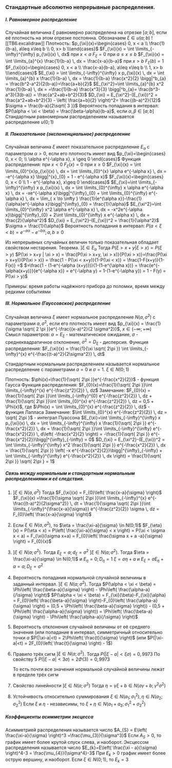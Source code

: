 ### Стандартные абсолютно непрерывные распределения.
##### I. Равномерное распределение
Случайная величина $\xi$ равномерно распределена на отрезке $[a;b]$, если её плотность на этом отрезке постоянна.
Обозначаем $\xi \in u(a;b)$
![[ТВ6.excalidraw]]
Плотность:
$p_{\xi}(x)=\begin{cases} 0, x < a \\ \frac{1}{b-a}, a\leq x\leq b \\ 0, x> b \\\end{cases}$
$F_{\xi}(x) = \int \limits_{-\infty}^{\infty} p_{\xi}(x) \, dx$
при $x < a$  $F_{\xi} = 0$
при $a \leq x \leq b$ $F_{\xi}(x) = \int \limits_{a}^{x} \frac{1}{b-a} \, dx = \frac{x-a}{b-a}$ 
при $x > b$  $F_{\xi}(b) = 1$
$F_{\xi}(x)=\begin{cases} 0, x < a \\ \frac{x-a}{b-a}, a\leq x\leq b \\ 1, x> b \\\end{cases}$
$E_{\xi} = \int \limits_{-\infty}^{\infty} x p_{\xi}(x) \, dx = \int \limits_{a}^{b} x \frac{1}{b-a} \, dx = \frac{1}{b-a} \frac{x^2}{2} \bigg|^b_{a} = \frac{b^2-a^2}{2(b-a)}=\frac{a+b}{2}$
$E_{\xi^2}=\int \limits_{a}^{b} x^2 \frac{1}{b-a} \, dx = =\frac{1}{b-a} \frac{x^3}{3} \bigg|^b_{a}= \frac{b^3-a^3}{3(b-a)} = \frac{a^2+ab+b^2}{3}$
$D_{\xi} = E_{\xi^2}-(E_{\xi})^2 = \frac{a^2+ab+b^2}{3} - \left( \frac{a+b}{2} \right)^2= \frac{(b-a)^2}{12}$
$\sigma = \frac{b-a}{2\sqrt{ 3 }}$
Вероятность попадания в интервал:
$P(\alpha < \xi < \beta) = \frac{\beta-\alpha}{b-a}$, если $\alpha, \beta \in [a;b]$
Стандартным равномерным распределением называется распределение $u(0;1)$

##### II. Показательное (экспоненциальное) распределение
Случайная величина $\xi$ имеет показательное распределение $E_{\alpha}$ с параметром $\alpha > 0$, если его плотность имеет вид
$p_{\xi}=\begin{cases} 0, x < 0; \\ \alpha e^{-\alpha x}, x \geq 0 \end{cases}$
Функция распределения:
при $x < 0$  $F_{\xi}(x) = 0$
при $x\geq 0$ $F_{\xi}(x) = \int \limits_{0}^{x}p_{\xi}(x) \, dx = \int \limits_{0}^{x} \alpha e^{-\alpha x} \, dx = -e^{-\alpha x} \bigg|^{x}_{0} = 1 - e^{-\alpha x}$
$F_{\xi}(x)=\begin{cases} 0, x < 0  \\ 1 - e^{-\alpha x}, x\geq 0 \end{cases}$
$E_{\xi}=\int \limits_{-\infty}^{\infty} x p_{\xi}(x) \, dx = \int \limits_{0}^{\infty} x \alpha e^{-\alpha x} \, dx = -xe^{-\alpha x}\bigg|^{\infty}_{0} + \int \limits_{0}^{\infty} e^{-\alpha x} \, dx = \lim_{ x \to \infty } \frac{1}{e^{\alpha x}}-\frac{1}{\alpha}e^{-\alpha x}\bigg|^{\infty}_{0} = \frac{1}{\alpha}$
$E_{\xi^2}=\int \limits_{0}^{\infty} x^2 \alpha e^{-\alpha x} \, dx = -x^2e^{-\alpha x}\bigg|^{\infty}_{0} + 2\int \limits_{0}^{\infty} x e^{-\alpha x} \, dx = \frac{2}{\alpha^2}$
$D_{\xi} = E_{\xi^2}-(E_{\xi})^2 = \frac{1}{\alpha^2}$
$\sigma = \frac{1}{\alpha}$
Вероятность попадания в интервал:
$P(a < \xi < b) = e^{-a\alpha}-e^{-b\alpha}; a,b \geq 0$

Из непрерывных случайных величин только показательная обладает свойством нестарения.
Теорема. $]\xi \in E_{\alpha}$ Тогда $P(\xi > x+y | \xi > x) = P(\xi > y)$
	$P(\xi > x+y | \xi > x) = \frac{P(\xi > x+y, \xi > x)}{P(\xi > x)}=\frac{P(\xi > x+y)}{P(\xi > x)} = \frac{1 - P(\xi < x+y)}{1-P(\xi < x)} = \frac{1-F(x+y)}{1-F(x)} =$
	$=\frac{1 - (1-e^{-\alpha (x+y)})}{1-(1-e^{\alpha x})} = \frac{e^{-\alpha(x+y)}}{e^{-\alpha x}} = e^{-\alpha y} = 1-(1-e^{-\alpha y}) = 1 - F(y) = P(\xi > y)$

Примеры: время работы надёжного прибора до поломки, время между редкими событиями

##### III. Нормальное (Гауссовское) распределение
Случайная величина $\xi$ имеет нормальное распределение $N(a, \sigma^2)$ с параметрами $a, \sigma^2$, если его плотность имеет вид $p_{\xi}(x) =  \frac{1}{\sigma \sqrt{ 2 \pi }}e^{-\frac{(x-a)^2}{2 \sigma^2}}$, $x \in (-\infty;+\infty)$
Смысл параметров: $a=E_{\xi}$ - математическое ожидание, $\sigma$ - среднеквадратичное отклонение, $\sigma^2 = D_{\xi}$ - дисперсия.
Функция распределения:
$F_{\xi}(x) = \frac{1}{\xi \sqrt{ 2\pi }} \int \limits_{-\infty}^{x} e^{-\frac{(t-a)^2}{2\sigma^2}} \, dt$

Стандартным нормальным распределением называется нормальное распределение с параметрами $a = 0$ и $\sigma = 1$. $\xi \in N(0;1)$

Плотность: $\phi(x)=\frac{1}{\sqrt{ 2\pi }}e^{-\frac{x^2}{2}}$ - функция Гаусса
Функция распределения:
$F_{0}(x)=\frac{1}{\sqrt{ 2\pi }}\int \limits_{-\infty}^{x} e^{-\frac{z^2}{2}} \, dz$
Замечание: $F_{0}(x) = \frac{1}{\sqrt{ 2\pi }}\int \limits_{-\infty}^{0}  e^{-\frac{z^2}{2}} \, dz + \frac{1}{\sqrt{ 2\pi }}\int \limits_{0}^{x}  e^{-\frac{z^2}{2}} \, dz = 0,5 + \Phi(x)$, где $\Phi(x) = \int \limits_{0}^{x}  e^{-\frac{z^2}{2}} \, dz$ - функция Лапласа
Замечание: $\int \limits_{0}^{x}  e^{-\frac{z^2}{2}} \, dz = \sqrt{ 2\pi }$ - интеграл Пуассона
$E_{\xi}=\int \limits_{-\infty}^{\infty} x p_{\xi}(x) \, dx = \int \limits_{-\infty}^{\infty} x \frac{1}{\sqrt{ 2\pi }} e^{-\frac{x^2}{2}} \, dx = \frac{1}{\sqrt{ 2\pi }}\int \limits_{-\infty}^{\infty} e^{-\frac{x^2}{2}} \, d\left( -\frac{x^2}{2} \right) = -\frac{1}{\sqrt{ 2\pi }} e^{-\frac{x^2}{2}}\bigg|^{\infty}_{-\infty} = 0$
$D_{\xi} = E_{\xi^2}-(E_{\xi})^2 = \int \limits_{-\infty}^{\infty} x^2 \frac{1}{\sqrt{ 2\pi }} e^{-\frac{x^2}{2}} \, dx = \frac{1}{\sqrt{ 2\pi }} \left( -x e^{-\frac{x^2}{2}}\bigg|^{\infty}_{-\infty} + \int \limits_{-\infty}^{\infty} e^{-\frac{x^2}{2}} \, dx \right) = \frac{1}{\sqrt{ 2\pi }} \sqrt{ 2\pi } = 1$

##### Связь между нормальным и стандартным нормальным распределениями и её следствия.
1) $] \xi \in N(a, \sigma^2)$ Тогда $F_{\xi}(x) = F_{0}\left( \frac{x-a}{\sigma} \right)$
	$F_{\xi}(x) =\frac{1}{\sigma \sqrt{ 2\pi }}\int \limits_{-\infty}^{x} e^{-\frac{(t-a)^2}{2\sigma^2}} \, dt = \frac{1}{\sigma \sqrt{ 2\pi }}\int \limits_{-\infty}^{\frac{x-a}{\sigma}} e^{-\frac{z^2}{2}} \sigma \, dz = F_{0}\left( \frac{x-a}{\sigma} \right)$
2) Если $\xi \in N(a, \sigma^2)$, то $\eta = \frac{\xi-a}{\sigma} \in N(0;1)$
	$F_{\eta}(x) = P(\eta < x) = P\left( \frac{\xi-a}{\sigma} < x \right) = P(\xi < \sigma x < a) = F_{\xi}(\sigma x+a) = F_{0}\left( \frac{\sigma x + a -a}{\sigma} \right) = F_{0}(x)$
3) $]\xi \in N(a;\sigma^2)$. Тогда $E_{\xi} = a; d_{\xi}=\sigma^2$
	$]\xi \in N(a;\sigma^2)$. Тогда $\eta = \frac{\xi-a}{\sigma} \in N(0;1)$ и $E_{\eta}=0; D_{\eta} = 1$
	$\xi = \sigma \eta + a$ и $E_{\xi}=\sigma E_{\eta} + a = a; D_{\xi} = \sigma^2$
4) Вероятность попадания нормальной случайной величины в заданный интервал.
	$]\xi \in N(a;\sigma^2)$. Тогда $P(\alpha < \xi < \beta) = \Phi\left( \frac{\beta-a}{\sigma} \right) - \Phi\left( \frac{\alpha-a}{/\sigma} \right)$
	$P(\alpha < \xi < \beta) = F_{\xi}(\beta)-F_{\xi}(\alpha) = F_{0}\left( \frac{\beta-a}{\sigma} \right)-F_{0}\left( \frac{\alpha-a}{\sigma} \right) = (0,5 + \Phi\left( \frac{\beta-a}{\sigma} \right)) - (0,5 + \Phi\left( \frac{\alpha-a}{\sigma} \right)) = \Phi\left( \frac{\beta-a}{\sigma} \right) - \Phi\left( \frac{\alpha-a}{/\sigma} \right)$
5) Вероятность отклонения случайной величины от её среднего значения (или попадание в интервал, симметричный относительно точки $a$
	$P(|\xi-a|<t) = 2\Phi\left( \frac{t}{\sigma} \right)$ (или $P(|\xi-a|<t) = 2F_{0}\left( \frac{t}{\sigma} \right) - 1$)
	
6) Правило трёх сигм
	$]\xi \in N(a;\sigma^2)$. Тогда $P(|\xi-a| < \xi\sigma) = 0,9973$
	По свойству 5 $P(|\xi-a|<3\sigma) = 2\Phi(3) = 0,9973$
	
	То есть почти все значения нормальной случайной величины лежат в пределе трёх сигм
7) Свойство линейности
	$]\xi \in N(a;\sigma^2)$
	Тогда $\eta= \gamma \xi + b \in N(a\gamma+b;\gamma^2\sigma^2)$
8) Устойчивость относительно суммирования
	$\xi \in N(a_{1};\sigma_{1}^2), \eta \in N(a_{2};\sigma_{2}^2)$
	Если $\xi$ и $\eta$ - независимы, то $\xi + \eta \in N(a_{1}+a_{2}; \sigma_{1}^2+\sigma_{2}^2)$

##### Коэффициенты асимметрии эксцесса
Асимметрией распределения называется число $A_{S} = E\left( \frac{\xi-a}{\sigma} \right)^3 =\frac{\mu_{3}}{\sigma^3}$
Если $A_{S} > 0$, то график имеет более крутой спуск слева, и наоборот.
Эксцессом распределения называется число $E_{k}=E\left( \frac{\xi - a}{\sigma} \right)^4-3 = \frac{\mu_{4}}{\sigma^4}-3$
При $E_{k} > 0$ график имеет более острую вершину, и наоборот.
Если $\xi \in N(0;1)$, то $E_{k} = 3$
